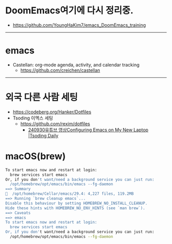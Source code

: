 # DoomEmacs여기에 다시 정리중.
- https://github.com/YoungHaKim7/emacs_DoomEmacs_training

<hr />

# emacs
- Castellan: org-mode agenda, activity, and calendar tracking
  - https://github.com/creichen/castellan

<hr />

# 외국 다른 사람 세팅

- https://codeberg.org/Hanker/Dotfiles
- Tsoding 이멕스 세팅
  - https://github.com/rexim/dotfiles
    - [240930유튜브 영상Configuring Emacs on My New Laptop |Tsoding Daily](https://youtu.be/81MdyDYqB-A?si=q3lPhhQhWIFwUWz4)


# macOS(brew)

```bash
To start emacs now and restart at login:
  brew services start emacs
Or, if you don't want/need a background service you can just run:
  /opt/homebrew/opt/emacs/bin/emacs --fg-daemon
==> Summary
🍺  /opt/homebrew/Cellar/emacs/29.4: 4,227 files, 119.2MB
==> Running `brew cleanup emacs`...
Disable this behaviour by setting HOMEBREW_NO_INSTALL_CLEANUP.
Hide these hints with HOMEBREW_NO_ENV_HINTS (see `man brew`).
==> Caveats
==> emacs
To start emacs now and restart at login:
  brew services start emacs
Or, if you don't want/need a background service you can just run:
  /opt/homebrew/opt/emacs/bin/emacs --fg-daemon
```
